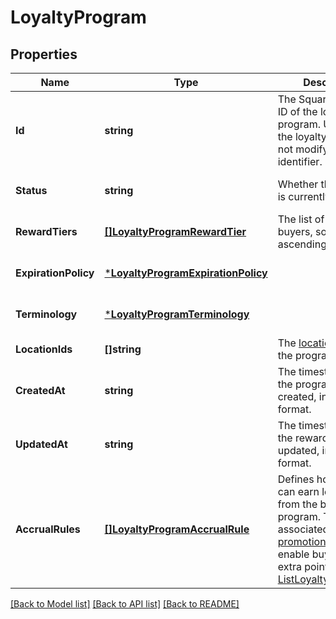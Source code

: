 # LoyaltyProgram

## Properties
Name | Type | Description | Notes
------------ | ------------- | ------------- | -------------
**Id** | **string** | The Square-assigned ID of the loyalty program. Updates to  the loyalty program do not modify the identifier. | [optional] [default to null]
**Status** | **string** | Whether the program is currently active. | [optional] [default to null]
**RewardTiers** | [**[]LoyaltyProgramRewardTier**](LoyaltyProgramRewardTier.md) | The list of rewards for buyers, sorted by ascending points. | [optional] [default to null]
**ExpirationPolicy** | [***LoyaltyProgramExpirationPolicy**](LoyaltyProgramExpirationPolicy.md) |  | [optional] [default to null]
**Terminology** | [***LoyaltyProgramTerminology**](LoyaltyProgramTerminology.md) |  | [optional] [default to null]
**LocationIds** | **[]string** | The [locations](https://developer.squareup.com/reference/square_2024-01-18/objects/Location) at which the program is active. | [default to null]
**CreatedAt** | **string** | The timestamp when the program was created, in RFC 3339 format. | [optional] [default to null]
**UpdatedAt** | **string** | The timestamp when the reward was last updated, in RFC 3339 format. | [optional] [default to null]
**AccrualRules** | [**[]LoyaltyProgramAccrualRule**](LoyaltyProgramAccrualRule.md) | Defines how buyers can earn loyalty points from the base loyalty program. To check for associated [loyalty promotions](https://developer.squareup.com/reference/square_2024-01-18/objects/LoyaltyPromotion) that enable buyers to earn extra points, call [ListLoyaltyPromotions](https://developer.squareup.com/reference/square_2024-01-18/loyalty-api/list-loyalty-promotions). | [optional] [default to null]

[[Back to Model list]](../README.md#documentation-for-models) [[Back to API list]](../README.md#documentation-for-api-endpoints) [[Back to README]](../README.md)


